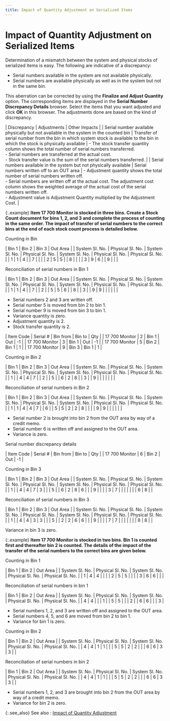 ```yaml
---
title: Impact of Quantity Adjustment on Serialized Items
---
```


# Impact of Quantity Adjustment on Serialized Items


Determination of a mismatch between the system and physical stocks of  serialized items is easy. The following are indicative of a discrepancy:

- Serial numbers  available in the system are not available physically.
- Serial numbers  are available physically as well as in the system but not in the same  bin.



This aberration can be corrected by using the **Finalize 
 and Adjust Quantity** option. The corresponding items are displayed  in the **Serial Number Discrepancy Details**  browser. Select the items that you want adjusted and click **OK**  in this browser. The adjustments done are based on the kind of discrepancy.


| Discrepancy | Adjustments | Other Impacts |
| Serial number available physically but not available in the system in  the counted bin | Transfer of serial number from the bin in which system stock is available  to the bin in which the stock is physically available | - The stock transfer  quantity column shows the total number of serial numbers transferred.<br/>- Serial numbers  are transferred at the actual cost.<br/>- Stock transfer  value is the sum of the serial numbers transferred. |
| Serial numbers available in the system but not physically available | Serial numbers written off to an OUT area | - Adjustment  quantity shows the total number of serial numbers written off.<br/>- Serial numbers  are written off at the actual cost. The adjustment cost column shows the  weighted average of the actual cost of the serial numbers written off.<br/>- Adjustment  value is Adjustment Quantity multiplied by the Adjustment Cost. |



{:.example}
**Item 17 700 Monitor is stocked in three bins.  Create a Stock Count document for bins 1, 2, and 3 and complete the process  of counting in the same order. The impact of transfer of serial numbers  to the correct bins at the end of each stock count process is detailed  below.**


Counting in Bin


| Bin 1 | Bin 2 | Bin 3 | Out Area |
| System Sl. No. | Physical Sl. No. | System Sl. No. | Physical Sl. No. | System Sl. No. | Physical Sl. No. | Physical Sl. No. |
| 1 | 1 | 4 |  | 7 |  |  |
| 2 | 5 | 5 |  | 8 |  |  |
| 3 | 9 | 6 |  | 9 |  |  |



Reconciliation of serial numbers in Bin 1


| Bin 1 | Bin 2 | Bin 3 | Out Area |
| System Sl. No. | Physical Sl. No. | System Sl. No. | Physical Sl. No. | System Sl. No. | Physical Sl. No. | Physical Sl. No. |
| 1 | 1 | 4 |  | 7 |  | 2 |
| 5 | 5 | 6 |  | 8 |  | 3 |
| 9 | 9 |  |  |  |  |  |


- Serial numbers  2 and 3 are written off.
- Serial number  5 is moved from bin 2 to bin 1.
- Serial number  9 is moved from bin 3 to bin 1.
- Variance quantity  is zero.
- Adjustment  quantity is 2.
- Stock transfer  quantity is 2.



| Item Code | Serial # | Bin from | Bin to | Qty |
| 17 700 Monitor | 2 | Bin 1 | Out | -1 |
| 17 700 Monitor | 3 | Bin 1 | Out | -1 |
| 17 700 Monitor | 5 | Bin 2 | Bin 1 | 1 |
| 17 700 Monitor | 9 | Bin 3 | Bin 1 | 1 |



Counting in Bin 2


| Bin 1 | Bin 2 | Bin 3 | Out Area |
| System Sl. No. | Physical Sl. No. | System Sl. No. | Physical Sl. No. | System Sl. No. | Physical Sl. No. | Physical Sl. No. |
| 1 |  | 4 | 4 | 7 |  | 2 |
| 5 |  | 6 | 2 | 8 |  | 3 |
| 9 |  |  |  |  |  |  |



Reconciliation of serial numbers in Bin 2


| Bin 1 | Bin 2 | Bin 3 | Out Area |
| System Sl. No. | Physical Sl. No. | System Sl. No. | Physical Sl. No. | System Sl. No. | Physical Sl. No. | Physical Sl. No. |
| 1 | 1 | 4 | 4 | 7 |  | 6 |
| 5 | 5 | 2 | 2 | 8 |  |  |
| 9 | 9 |  |  |  |  |  |


- Serial number  2 is brought into bin 2 from the OUT area by way of a credit memo.
- Serial number  6 is written off and assigned to the OUT area.
- Variance is  zero.



Serial number discrepancy details


| Item Code | Serial # | Bin from | Bin to | Qty |
| 17 700 Monitor | 6 | Bin 2 | Out | -1 |



Counting in Bin 3


| Bin 1 | Bin 2 | Bin 3 | Out Area |
| System Sl. No. | Physical Sl. No. | System Sl. No. | Physical Sl. No. | System Sl. No. | Physical Sl. No. | Physical Sl. No. |
| 1 |  | 4 | 4 | 7 | 3 |  |
| 5 |  | 6 | 2 | 8 | 6 |  |
| 9 |  |  |  | 3 | 7 |  |
|  |  |  |  | 6 | 8 |  |



Reconciliation of serial numbers in Bin 3


| Bin 1 | Bin 2 | Bin 3 | Out Area |
| System Sl. No. | Physical Sl. No. | System Sl. No. | Physical Sl. No. | System Sl. No. | Physical Sl. No. | Physical Sl. No. |
| 1 |  | 4 | 4 | 3 | 3 |  |
| 5 |  | 2 | 2 | 6 | 6 |  |
| 9 |  |  |  | 7 | 7 |  |
|  |  |  |  | 8 | 8 |  |



Variance in bin 3 is zero.


{:.example}
**Item 17 700 Monitor is stocked in two bins.  Bin 1 is counted first and thereafter bin 2 is counted. The details of  the impact of the transfer of the serial numbers to the correct bins are  given below.**


Counting in Bin 1


| Bin 1 | Bin 2 | Out Area |
| System Sl. No. | Physical Sl. No. | System Sl. No. | Physical Sl. No. | Physical Sl. No. |
| 1 | 4 | 4 |  |  |
| 2 | 5 | 5 |  |  |
| 3 | 6 | 6 |  |  |



Reconciliation of serial numbers in bin 1


| Bin 1 | Bin 2 | Out Area |
| System Sl. No. | Physical Sl. No. | System Sl. No. | Physical Sl. No. | Physical Sl. No. |
| 4 | 4 |  |  | 1 |
| 5 | 5 |  |  | 2 |
| 6 | 6 |  |  | 3 |


- Serial numbers  1, 2, and 3 are written off and assigned to the OUT area.
- Serial numbers  4, 5, and 6 are moved from bin 2 to bin 1.
- Variance for  bin 1 is zero.



Counting in Bin 2


| Bin 1 | Bin 2 | Out Area |
| System Sl. No. | Physical Sl. No. | System Sl. No. | Physical Sl. No. | Physical Sl. No. |
| 4 | 4 | 1 | 1 |  |
| 5 | 5 | 2 | 2 |  |
| 6 | 6 | 3 | 3 |  |



Reconciliation of serial numbers in bin 2


| Bin 1 | Bin 2 | Out Area |
| System Sl. No. | Physical Sl. No. | System Sl. No. | Physical Sl. No. | Physical Sl. No. |
| 4 | 4 | 1 | 1 |  |
| 5 | 5 | 2 | 2 |  |
| 6 | 6 | 3 | 3 |  |


- Serial numbers  1, 2, and 3 are brought into bin 2 from the OUT area by way of a credit  memo.
- Variance for  bin 2 is zero.



{:.see_also}
See also
: [Impact  of Quantity Adjustment]({{site.wm_baseurl}}/inv-adj/stock-count/impact-of-quantity-adjustment/impact_of_quantity_adjustment.html)
